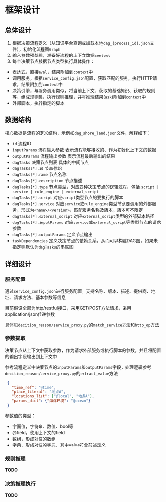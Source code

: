 # 框架设计
## 总体设计

1. 根据决策流程定义（从知识平台查询或加载本地`dag_{process_id}.json`文件），初始化流程图`Graph`
2. 输入参数预处理，准备好流程的上下文数据`context`
3. 每个决策节点根据节点类型执行具体操作：
  - 表达式，直接`eval`，结果附加到`context`中
  - 调用服务，根据`service_config.json`配置，获取匹配的服务，执行HTTP请求，结果附加到`context`中
  - 决策引擎，与服务调用类似，将当前上下文、获取的基础知识、获取的规则等，组成规则集，执行规则推理，并将推理结果(`ask`)附加到`context`中
  - 外部脚本，执行指定的脚本

## 数据结构
核心数据是流程的定义结构，示例如`dag_shore_land.json`文件，解释如下：

- `id` 流程ID
- `inputParams` 流程输入参数 表示流程能够接收的、作为初始化上下文的数据
- `outputParams` 流程输出参数 表示流程最后输出的结果
- `dagTasks` 决策节点列表 具体的中间节点
- `dagTasks[*].id` 节点标识
- `dagTasks[*].name` 节点名称
- `dagTasks[*].description` 节点描述
- `dagTasks[*].type` 节点类型，对应四种决策节点的逻辑过程，包括 `script | service | rule_engine | external_script `
- `dagTasks[*].script` 对应`script`类型节点的要执行的脚本
- `dagTasks[*].service` 对应`service`或`rule_engine`类型节点要调用的外部服务，形式为`<name>/<version>`，匹配服务名称及版本，版本可不限定
- `dagTasks[*].external_script` 对应`external_script`类型的外部脚本路径
- `dagTasks[*].inputParams` 对应`service`或`external_script`等类型节点的请求参数
- `dagTasks[*].outputParams` 定义节点输出
- `taskDependencies` 定义决策节点的依赖关系，从而可以构建DAG图，如果未指定则默认为`dagTasks`的串联图

## 详细设计

### 服务配置
通过`service_config.json`进行服务配置，支持名称、版本、描述、提供商、地址、请求方法、基本参数等信息

目前假设全部为http/restful接口，采用GET/POST方法请求，采用application/json传递参数

具体见`decition_reason/service_proxy.py`的`match_service`方法和`http_op`方法

### 参数提取
决策节点从上下文中获取参数，作为请求外部服务或执行脚本的参数，并且将配置的输出字段输出到上下文中

参考流程定义中决策节点的`inputParams`和`outputParams`字段，处理逻辑参考`decition_reason/service_proxy.py`的`extract_value`方法

```json
 {
   "time_ref": "@time",
   "place_literal": "地点A",
   "locations_list": ["@local", "地点A"],
   "params_dict": {"海洋环境": "@ocean"}
 }
```
参数值的类型：
- 字面值，字符串、数值、bool等
- @field，使用上下文的field
- 数组，形成对应的数组
- 字典，形成对应的字典，其中value符合前述定义

### 规则推理
**TODO**

### 决策推理执行
**TODO**
